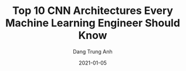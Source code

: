 ---
title: Top 10 CNN Architectures Every Machine Learning Engineer Should Know
date: '2021-01-05'
author: 'Dang Trung Anh'
tags: ['CNN', 'Towards Data Science', 'Deep Learning', 'Data Science']
draft: false
summary: A convolutional neural network (CNN or ConvNet) is a specific kind of deep learning architecture.
link: https://towardsdatascience.com/accuracy-and-loss-things-to-know-about-the-top-1-and-top-5-accuracy-1d6beb8f6df3
---